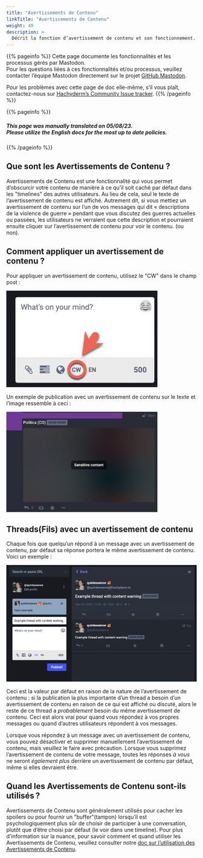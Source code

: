 ```yaml
---
title: "Avertissements de Contenu"
linkTitle: "Avertissements de Contenu"
weight: 40
description: >
  Décrit la fonction d’avertissement de contenu et son fonctionnement.
---
```


{{% pageinfo %}}
Cette page documente les fonctionnalités et les processus gérés par Mastodon.</br>
Pour les questions liées à ces fonctionnalités et/ou processus, veuillez contacter l’équipe Mastodon directement sur le projet [GitHub Mastodon](https://github.com/mastodon/mastodon).</br>

Pour les problèmes avec cette page de doc elle-même, s’il vous plaît, contactez-nous sur [Hachyderm’s Community Issue tracker](https://github.com/hachyderm/community/issues).
{{% /pageinfo %}}

{{% pageinfo %}}
<h5 class="text-center">This page was manually translated on 05/08/23. </br>Please utilize the English docs for the most up to date policies.</h5>
{{% /pageinfo %}}

## Que sont les Avertissements de Contenu ?

Avertissements de Contenu est une fonctionnalité qui vous permet d’obscurcir votre contenu de manière à ce qu’il soit caché par défaut dans les "timelines" des autres utilisateurs. Au lieu de cela, seul le texte de l’avertissement de contenu est affiché. Autrement dit, si vous mettiez un avertissement de contenu sur l’un de vos messages qui dit « descriptions de la violence de guerre » pendant que vous discutez des guerres actuelles ou passées, les utilisateurs ne verraient que cette description et pourraient ensuite cliquer sur l’avertissement de contenu pour voir le contenu. (ou non).

## Comment appliquer un avertissement de contenu ?

Pour appliquer un avertissement de contenu, utilisez le "CW" dans le champ post :

<img src="mastodon-content-warning-button.png" 
     width="400"
     alt="Capture d’écran du champ de poste avec le CW encerclé et avec une flèche pointant vers lui" />

Un exemple de publication avec un avertissement de contenu sur le texte et l’image ressemble à ceci :

<img src="mastodon-content-warning.png"
     alt="Capture d’écran d’un message avec un avertissement de contenu « Politics (CO)» et du contenu flouté intitulé « Sensitive Content »'"
     width="400"/>

## Threads(Fils) avec un avertissement de contenu

Chaque fois que quelqu’un répond à un message avec un avertissement de contenu, par défaut sa réponse portera le même avertissement de contenu. Voici un exemple :

<img src="mastodon-content-warning-thread.png"
      alt="Capture d’écran d’un thread avec un exemple d’avertissement de contenu, qui lit Exemple d’Avertissement de Contenu, montrant que lorsqu’un utilisateur répond que l’avertissement de contenu est pré-rempli" />

Ceci est la valeur par défaut en raison de la nature de l’avertissement de contenu : 
si la publication la plus importante d’un thread a besoin d’un avertissement de contenu en raison de ce qui est affiché ou discuté, alors le reste de ce thread a _probablement_ besoin du même avertissement de contenu. Ceci est alors vrai pour quand vous répondez à vos propres messages ou quand d’autres utilisateurs répondent à vos messages.

Lorsque vous répondez à un message avec un avertissement de contenu, vous pouvez désactiver et supprimer manuellement l’avertissement de contenu, mais veuillez le faire avec précaution. Lorsque vous supprimez l’avertissement de contenu de votre message, toutes les réponses _à vous_ ne seront _également plus_ derrière un avertissement de contenu par défaut, même si elles devraient être.
## Quand les Avertissements de Contenu sont-ils utilisés ?

Avertissements de Contenu sont généralement utilisés pour cacher les spoilers ou pour fournir un "buffer"(tampon) lorsqu’il est psychologiquement plus sûr de choisir de participer à une conversation, plutôt que d’être choisi par défaut (le voir dans une timeline). Pour plus d'information sur la nuance, pour savoir comment et quand utiliser les Avertissements de Contenu, veuillez consulter notre [doc sur l’utilisation des Avertissements de Contenu](/docs/hachyderm/content-warnings/).
